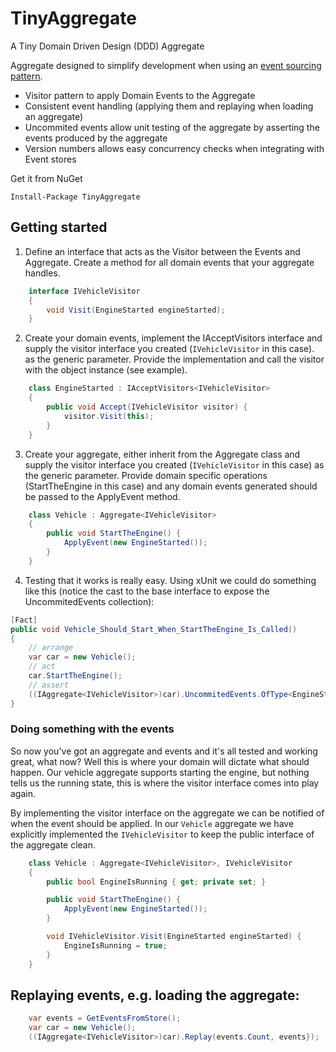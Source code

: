# TinyAggregate
A Tiny Domain Driven Design (DDD) Aggregate

Aggregate designed to simplify development when using an [event sourcing pattern](https://martinfowler.com/eaaDev/EventSourcing.html).

* Visitor pattern to apply Domain Events to the Aggregate
* Consistent event handling (applying them and replaying when loading an aggregate)
* Uncommited events allow unit testing of the aggregate by asserting the events produced by the aggregate
* Version numbers allows easy concurrency checks when integrating with Event stores

Get it from NuGet
```
Install-Package TinyAggregate
```

## Getting started

1. Define an interface that acts as the Visitor between the Events and Aggregate. Create a method for all domain events that your aggregate handles.
```c#
    interface IVehicleVisitor
    {
        void Visit(EngineStarted engineStarted);
    }
```

2. Create your domain events, implement the IAcceptVisitors interface and supply the visitor interface you created (`IVehicleVisitor` in this case). as the generic parameter. Provide the implementation and call the visitor with the object instance (see example).
```c#
    class EngineStarted : IAcceptVisitors<IVehicleVisitor>
    {
        public void Accept(IVehicleVisitor visitor) {
            visitor.Visit(this);
        }
    }
```

3. Create your aggregate, either inherit from the Aggregate class and supply the visitor interface you created (`IVehicleVisitor` in this case) as the generic parameter. Provide domain specific operations (StartTheEngine in this case) and any domain events generated should be passed to the ApplyEvent method.
```c#
    class Vehicle : Aggregate<IVehicleVisitor>
    {
        public void StartTheEngine() {
            ApplyEvent(new EngineStarted());
        }
    }
```

4. Testing that it works is really easy. Using xUnit we could do something like this (notice the cast to the base interface to expose the UncommitedEvents collection):
```c#
[Fact]
public void Vehicle_Should_Start_When_StartTheEngine_Is_Called() 
{
    // arrange
    var car = new Vehicle();
    // act
    car.StartTheEngine();
    // assert
    ((IAggregate<IVehicleVisitor>)car).UncommitedEvents.OfType<EngineStarted>().Count().Should().Be(1);
}
```

### Doing something with the events
So now you've got an aggregate and events and it's all tested and working great, what now? Well this is where your domain will dictate what should happen. Our vehicle aggregate supports starting the engine, but nothing tells us the running state, this is where the visitor interface comes into play again. 

By implementing the visitor interface on the aggregate we can be notified of when the event should be applied. In our `Vehicle` aggregate we have explicitly implemented the `IVehicleVisitor` to keep the public interface of the aggregate clean.

```c#
    class Vehicle : Aggregate<IVehicleVisitor>, IVehicleVisitor
    {
        public bool EngineIsRunning { get; private set; }

        public void StartTheEngine() {
            ApplyEvent(new EngineStarted());
        }

        void IVehicleVisitor.Visit(EngineStarted engineStarted) {
            EngineIsRunning = true;
        }
    }
```

## Replaying events, e.g. loading the aggregate:
```c#
    var events = GetEventsFromStore();
    var car = new Vehicle();
    ((IAggregate<IVehicleVisitor>)car).Replay(events.Count, events});
```
